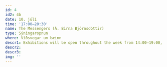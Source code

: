 ```yaml
---
id: 4
id2: 4b
date: 10. júlí
time: '17:00–20:30'
name: The Messengers (Á. Birna Björnsdóttir)
type: Sýningaropnun
where: Víðsvegar um bæinn
descr1: Exhibitions will be open throughout the week from 14:00–19:00, Monday to Saturday.
descr2: 
descr3: 
img: ''
---
```

